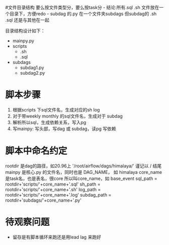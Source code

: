 #文件目录结构
要么按文件类型分，要么按task分
    - 结论:所有.sql .sh 文件放在一个目录下，方便redo
    - subdag 的.py 在一个文件夹subdags 但subdag的 .sh .sql 还是与其他在一起

目录结构设计如下：

- mainpy.py
- scripts
    + .sh
    + .sql
- subdags
    + subdag1.py
    + subdag2.py


# 脚本步骤
1. 根据scripts 下sql文件名，生成对应的sh log
2. 对于带weekly monthly 的sql文件名，生成对于 subdag
3. 解析所以sql，生成依赖关系，写入pg
4. 写mainpy: 写头部，写dag 或 subdag，读pg 写依赖


# 脚本中命名约定
rootdir 是dag的路径，如20.96上 '/root/airflow/dags/himalaya/' 谨记以 / 结尾
mainpy 是核心.py 的文件名，同时也是 DAG_NAME， 如 himalaya
core_name 是task名，也是表名，很core 所以叫core_name，如 base_event
sql_path = rootdir+'scripts/'+core_name+'.sql'
sh_path = rootdir+'scripts/'+core_name+'.sh'
log_path = rootdir+'scripts/'+core_name+'.log'
subdag_path = rootdir+'subdags/'+core_name+'.py'




# 待观察问题
- 留存是有脚本循环来跑还是用lead lag 来跑好
